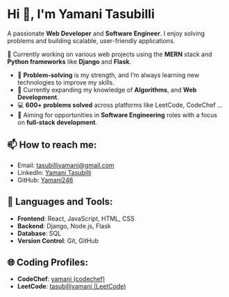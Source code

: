 

# Hi 👋, I'm Yamani Tasubilli

A passionate **Web Developer** and **Software Engineer**. I enjoy solving problems and building scalable, user-friendly applications.

🔭 Currently working on various web projects using the **MERN** stack and **Python frameworks** like **Django** and **Flask**.

- 💪 **Problem-solving** is my strength, and I’m always learning new technologies to improve my skills.
- 🌱 Currently expanding my knowledge of **Algorithms**, and **Web Development**.
- 💻 **600+ problems solved** across platforms like LeetCode, CodeChef ...
- 🎯 Aiming for opportunities in **Software Engineering** roles with a focus on **full-stack development**.

## 📫 How to reach me:
- Email: [tasubilliyamani@gmail.com](mailto:tasubilliyamani@gmail.com)
- LinkedIn: [Yamani Tasubilli](https://www.linkedin.com/in/yamani-tasubilli-724502227/)
- GitHub: [Yamani246](https://github.com/Yamani246)

## 🔧 Languages and Tools:
- **Frontend**: React, JavaScript, HTML, CSS
- **Backend**: Django, Node.js, Flask
- **Database**: SQL
- **Version Control**: Git, GitHub

## 🌐 Coding Profiles:
- **CodeChef**: [yamani (codechef)](https://www.codechef.com/users/yamani) 
- **LeetCode**: [tasubilliyamani (LeetCode)](https://leetcode.com/yamani_tasubilli/) 

